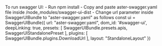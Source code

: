 To run swagger UI:
    - Run npm install
    - Copy and paste aster-swagger.yaml file inside /node_modules/swagger-ui-dist
    - Change url parameter inside SwaggerUIBundle to "aster-swagger.yaml" as follows
        const ui = SwaggerUIBundle({
                url: "aster-swagger.yaml",
                dom_id: '#swagger-ui',
                deepLinking: true,
                presets: [
                  SwaggerUIBundle.presets.apis,
                  SwaggerUIStandalonePreset
                ],
                plugins: [
                  SwaggerUIBundle.plugins.DownloadUrl
                ],
                layout: "StandaloneLayout"
              })